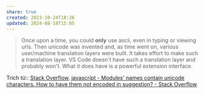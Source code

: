 ```yaml
---
share: true
created: 2023-10-24T18:26
updated: 2024-08-18T15:05
---
```

> Once upon a time, you could **only** use ascii, even in typing or viewing urls. Then unicode was invented and, as time went on, various user/machine translation layers were built. It takes effort to make such a translation layer. VS Code doesn't have such a translation layer and probably won't. What it does have is a powerful extension interface.

Trích từ:: [Stack Overflow](../../%CE%9E%20Ngu%E1%BB%93n%20v%C3%A0%20t%C3%A0i%20nguy%C3%AAn%20h%E1%BB%97%20tr%E1%BB%A3/%CE%9E%20Ngu%E1%BB%93n/Stack%20Overflow.md), [javascript - Modules' names contain unicode characters. How to have them not encoded in suggestion? - Stack Overflow](https://stackoverflow.com/questions/76764132/modules-names-contain-unicode-characters-how-to-have-them-not-encoded-in-sugge?noredirect=1#comment135339409_76764132)
